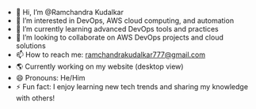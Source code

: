 - 👋 Hi, I’m @Ramchandra Kudalkar
- 👀 I’m interested in DevOps, AWS cloud computing, and automation
- 🌱 I’m currently learning advanced DevOps tools and practices
- 💞️ I’m looking to collaborate on AWS DevOps projects and cloud solutions
- 📫 How to reach me: ramchandrakudalkar777@gmail.com
- 🌎 Currently working on my website (desktop view)
- 😄 Pronouns: He/Him
- ⚡ Fun fact: I enjoy learning new tech trends and sharing my knowledge with others! 

<!---
ramkudalkar/ramkudalkar is a ✨ special ✨ repository because its `README.md` (this file) appears on your GitHub profile.
You can click the Preview link to take a look at your changes.
--->
